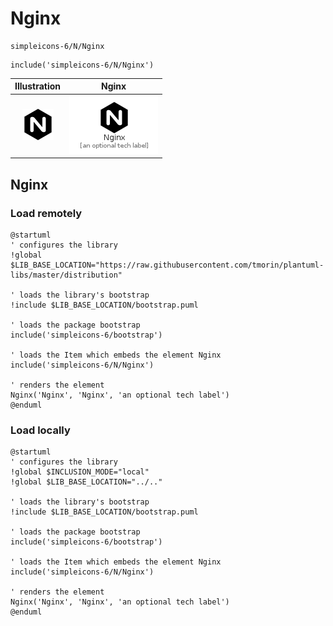 # Nginx


```text
simpleicons-6/N/Nginx
```

```text
include('simpleicons-6/N/Nginx')
```



| Illustration | Nginx |
| :---: | :---: |
| ![illustration for Illustration](../../simpleicons-6/N/Nginx.png) | ![illustration for Nginx](../../simpleicons-6/N/Nginx.Local.png) |




## Nginx

### Load remotely
```plantuml
@startuml
' configures the library
!global $LIB_BASE_LOCATION="https://raw.githubusercontent.com/tmorin/plantuml-libs/master/distribution"

' loads the library's bootstrap
!include $LIB_BASE_LOCATION/bootstrap.puml

' loads the package bootstrap
include('simpleicons-6/bootstrap')

' loads the Item which embeds the element Nginx
include('simpleicons-6/N/Nginx')

' renders the element
Nginx('Nginx', 'Nginx', 'an optional tech label')
@enduml
```

### Load locally
```plantuml
@startuml
' configures the library
!global $INCLUSION_MODE="local"
!global $LIB_BASE_LOCATION="../.."

' loads the library's bootstrap
!include $LIB_BASE_LOCATION/bootstrap.puml

' loads the package bootstrap
include('simpleicons-6/bootstrap')

' loads the Item which embeds the element Nginx
include('simpleicons-6/N/Nginx')

' renders the element
Nginx('Nginx', 'Nginx', 'an optional tech label')
@enduml
```

